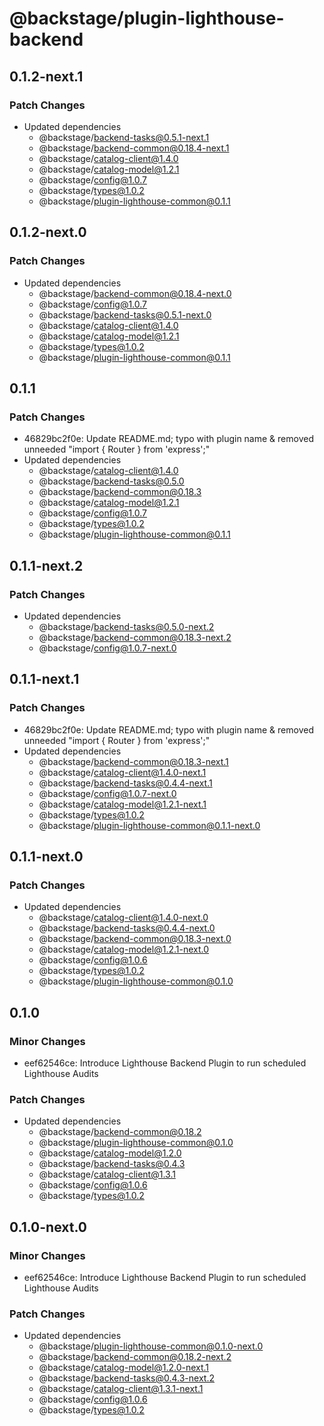# @backstage/plugin-lighthouse-backend

## 0.1.2-next.1

### Patch Changes

- Updated dependencies
  - @backstage/backend-tasks@0.5.1-next.1
  - @backstage/backend-common@0.18.4-next.1
  - @backstage/catalog-client@1.4.0
  - @backstage/catalog-model@1.2.1
  - @backstage/config@1.0.7
  - @backstage/types@1.0.2
  - @backstage/plugin-lighthouse-common@0.1.1

## 0.1.2-next.0

### Patch Changes

- Updated dependencies
  - @backstage/backend-common@0.18.4-next.0
  - @backstage/config@1.0.7
  - @backstage/backend-tasks@0.5.1-next.0
  - @backstage/catalog-client@1.4.0
  - @backstage/catalog-model@1.2.1
  - @backstage/types@1.0.2
  - @backstage/plugin-lighthouse-common@0.1.1

## 0.1.1

### Patch Changes

- 46829bc2f0e: Update README.md; typo with plugin name & removed unneeded "import { Router } from 'express';"
- Updated dependencies
  - @backstage/catalog-client@1.4.0
  - @backstage/backend-tasks@0.5.0
  - @backstage/backend-common@0.18.3
  - @backstage/catalog-model@1.2.1
  - @backstage/config@1.0.7
  - @backstage/types@1.0.2
  - @backstage/plugin-lighthouse-common@0.1.1

## 0.1.1-next.2

### Patch Changes

- Updated dependencies
  - @backstage/backend-tasks@0.5.0-next.2
  - @backstage/backend-common@0.18.3-next.2
  - @backstage/config@1.0.7-next.0

## 0.1.1-next.1

### Patch Changes

- 46829bc2f0e: Update README.md; typo with plugin name & removed unneeded "import { Router } from 'express';"
- Updated dependencies
  - @backstage/backend-common@0.18.3-next.1
  - @backstage/catalog-client@1.4.0-next.1
  - @backstage/backend-tasks@0.4.4-next.1
  - @backstage/config@1.0.7-next.0
  - @backstage/catalog-model@1.2.1-next.1
  - @backstage/types@1.0.2
  - @backstage/plugin-lighthouse-common@0.1.1-next.0

## 0.1.1-next.0

### Patch Changes

- Updated dependencies
  - @backstage/catalog-client@1.4.0-next.0
  - @backstage/backend-tasks@0.4.4-next.0
  - @backstage/backend-common@0.18.3-next.0
  - @backstage/catalog-model@1.2.1-next.0
  - @backstage/config@1.0.6
  - @backstage/types@1.0.2
  - @backstage/plugin-lighthouse-common@0.1.0

## 0.1.0

### Minor Changes

- eef62546ce: Introduce Lighthouse Backend Plugin to run scheduled Lighthouse Audits

### Patch Changes

- Updated dependencies
  - @backstage/backend-common@0.18.2
  - @backstage/plugin-lighthouse-common@0.1.0
  - @backstage/catalog-model@1.2.0
  - @backstage/backend-tasks@0.4.3
  - @backstage/catalog-client@1.3.1
  - @backstage/config@1.0.6
  - @backstage/types@1.0.2

## 0.1.0-next.0

### Minor Changes

- eef62546ce: Introduce Lighthouse Backend Plugin to run scheduled Lighthouse Audits

### Patch Changes

- Updated dependencies
  - @backstage/plugin-lighthouse-common@0.1.0-next.0
  - @backstage/backend-common@0.18.2-next.2
  - @backstage/catalog-model@1.2.0-next.1
  - @backstage/backend-tasks@0.4.3-next.2
  - @backstage/catalog-client@1.3.1-next.1
  - @backstage/config@1.0.6
  - @backstage/types@1.0.2
